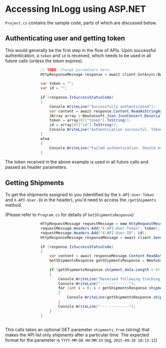 # Accessing InLogg using ASP.NET

`Project.cs` contains the sample code, parts of which are discussed below.

## Authenticating user and getting token

This would generally be the first step in the flow of APIs. Upon successful 
authentication, a `token` and `id` is received, which needs to be used in all
future calls (unless the token expires).

```csharp
                // TODO: Change parameters here. 
                HttpResponseMessage response = await client.GetAsync(BASE_URL + "/authenticateUser?auth_key=key&auth_user=user&auth_pass=pass&auth_type=vendor");
                
                var token = "";
                var id = "";
                
                if (response.IsSuccessStatusCode)
                {
                    Console.WriteLine("Successfully authenticated");
                    var content = await response.Content.ReadAsStringAsync();
                    JArray array = Newtonsoft.Json.JsonConvert.DeserializeObject<JArray>(content);
                    token = array[0]["token"].ToString();
                    id = array[0]["id"].ToString();
                    Console.WriteLine("Authentication successful. Token: " + token + ", id : " + id);
                }
                else 
                {
                    Console.WriteLine("Failed authentication. Should exit");
                }                
```
The token received in the above example is used in all future calls and passed as header parameters.


## Getting Shipments

To get the shipments assigned to you (identified by the `X-API-User-Token` and `X-API-User-ID` in the header), you'd need to access the `/getShipments` method. 

(Please refer to `Program.cs` for details of `GetShipmentsResponse`)

```csharp
                HttpRequestMessage requestMessage = new HttpRequestMessage(HttpMethod.Get, BASE_URL + "/getShipments");
                requestMessage.Headers.Add("X-API-User-Token", token);
                requestMessage.Headers.Add("X-API-User-ID", id);
                HttpResponseMessage responseMessage = await client.SendAsync(requestMessage);
                
                if (response.IsSuccessStatusCode)
                {
                    var content = await responseMessage.Content.ReadAsStringAsync();
                    GetShipmentsResponse getShipmentsResponse = Newtonsoft.Json.JsonConvert.DeserializeObject<GetShipmentsResponse>(content);
                    
                    if (getShipmentsResponse.shipment_data.Length > 0)
                    {
                        Console.WriteLine("Received following tracking_ids");
                        Console.WriteLine("-------------");              
                        for (int i = 0; i < getShipmentsResponse.shipment_data.Length; i++)
                        {
                            Console.WriteLine(getShipmentsResponse.shipment_data[i].tracking_id);
                        }
                        Console.WriteLine("-------------");
                    }
                }    
 
```

This calls takes an optional GET parameter `shipments_from` (string) that makes the API list only shipments after a particular time. The expected format for the parameter is `YYYY-MM-DD HH:MM:SS` (eg, `2015-09-28 10:13:12`)
